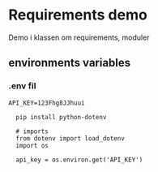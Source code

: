 # Requirements demo
Demo i klassen om requirements, moduler 

## environments variables

### .env fil
```
API_KEY=123Fhg8JJhuui
```

```
  pip install python-dotenv

```
```
  # imports
  from dotenv import load_dotenv
  import os
```
```
  api_key = os.environ.get('API_KEY')
```


